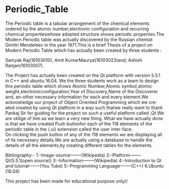 # Periodic_Table

The Periodic table is a tabular arrangement of the chemical elements ordered by the atomic number,electronic configuration and recurring chemical propertieswhose adopted structure shows periodic properties.The Modern Periodic table was actually discovered by the Russian chemist Dimitri Mendeleev in the year 1971.This is a brief Thesis of a project on Modern Periodic Table which has actually been created by three students :


Samyak Raj(16103010),
Amit KumarMaurya(16103023)and,
Ashish Ranjan(16103007).


The Project has actually been created on the Qt platform with version 5.5.1 in C++ and ubuntu 16.04.  We the three students work as a team to design this periodic table which shows Atomic Number,Atomic symbol,atomic weight,electronicconfiguration,Year of Discovery,Name of the Discoverer and,  an-other necessary information for each and every element.We acknowledge our project of Object Oriented Programming which we cre-ated created by using Qt platform in a way such thatwe really want to thank Pankaj Sir for guiding for the project on such a useful platform called ,Qt.We are oblige of him as we learn a very new thing.
What we have actually done is that we have created Push buttonfor each of the 118 elements of the periodic table in the (.ui) extension called the user inter-face.  
On clicking the push button of any of the 118 elements we are displaying all of its necessary details.We are actually using a database to handle the details of all the elements,by creating different tables for the elements.

Bibliography:-
1:-Image-source——–(Wikipedia)
2:-Platform——–Qt(5.5.1(open source))
3:-Information——–(Wikipedia)
4:-Introduction to Qt and tutorial——–(You Tube)
5:-Programming Language——–(C++)
6.Ubuntu (16.04)

This project has been made for educational purpose only//
